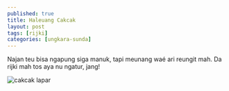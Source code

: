 ```yaml
---
published: true
title: Haleuang Cakcak
layout: post
tags: [rijki]
categories: [ungkara-sunda]
---
```

Najan teu bisa ngapung siga manuk, tapi meunang waé ari reungit mah.
Da rijki mah tos aya nu ngatur, jang!

<img alt="cakcak lapar" src="//cakcak.yn.lt/cakcak.jpg" title="cakcak lapar">
